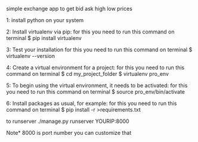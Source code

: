 simple exchange app to get bid ask high low prices

1: install python on your system

2: Install virtualenv via pip:
   for this you need to run this command on terminal
   $ pip install virtualenv

3: Test your installation
   for this you need to run this command on terminal
   $ virtualenv --version

4: Create a virtual environment for a project:
   for this you need to run this command on terminal
   $ cd my_project_folder
   $ virtualenv pro_env

5: To begin using the virtual environment, it needs to be activated:
   for this you need to run this command on terminal
   $ source pro_env/bin/activate

6: Install packages as usual, for example:
   for this you need to run this command on terminal
   $ pip install -r >requirements.txt

to runserver
./manage.py runserver YOURIP:8000

Note* 8000 is port number you can customize that